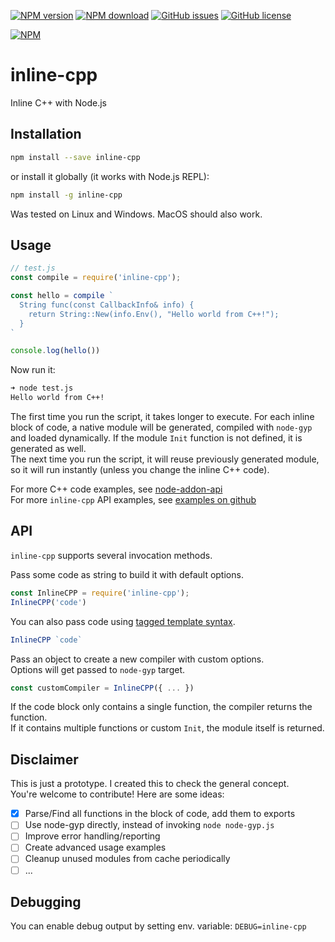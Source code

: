 [![NPM version](https://img.shields.io/npm/v/inline-cpp.svg)](https://www.npmjs.com/package/inline-cpp)
[![NPM download](https://img.shields.io/npm/dm/inline-cpp.svg)](https://www.npmjs.com/package/inline-cpp)
[![GitHub issues](https://img.shields.io/github/issues/vshymanskyy/node-inline-cpp.svg)](https://github.com/vshymanskyy/node-inline-cpp/issues)
[![GitHub license](https://img.shields.io/badge/license-MIT-blue.svg)](https://github.com/vshymanskyy/node-inline-cpp)

[![NPM](https://nodei.co/npm/inline-cpp.png)](https://nodei.co/npm/inline-cpp/)

# inline-cpp
Inline C++ with Node.js

## Installation

```sh
npm install --save inline-cpp
```
or install it globally (it works with Node.js REPL):
```sh
npm install -g inline-cpp
```

Was tested on Linux and Windows. MacOS should also work.

## Usage

```js
// test.js
const compile = require('inline-cpp');

const hello = compile `
  String func(const CallbackInfo& info) {
    return String::New(info.Env(), "Hello world from C++!");
  }
`

console.log(hello())
```
Now run it:
```sh
➜ node test.js
Hello world from C++!
```

The first time you run the script, it takes longer to execute. For each inline block of code, a native module will be generated, compiled with `node-gyp` and loaded dynamically. If the module `Init` function is not defined, it is generated as well.  
The next time you run the script, it will reuse previously generated module, so it will run instantly (unless you change the inline C++ code).  

For more C++ code examples, see [node-addon-api](https://github.com/nodejs/node-addon-api#examples)  
For more `inline-cpp` API examples, see [examples on github](https://github.com/vshymanskyy/node-inline-cpp/tree/master/examples)

## API

`inline-cpp` supports several invocation methods.

Pass some code as string to build it with default options.
```js
const InlineCPP = require('inline-cpp');
InlineCPP('code')
```

You can also pass code using [tagged template syntax](https://developers.google.com/web/updates/2015/01/ES6-Template-Strings#tagged_templates).
```js
InlineCPP `code`
```

Pass an object to create a new compiler with custom options.  
Options will get passed to `node-gyp` target.  
```js
const customCompiler = InlineCPP({ ... })
```

If the code block only contains a single function, the compiler returns the function.  
If it contains multiple functions or custom `Init`, the module itself is returned.

## Disclaimer

This is just a prototype. I created this to check the general concept.  
You're welcome to contribute! Here are some ideas:

- [x] Parse/Find all functions in the block of code, add them to exports
- [ ] Use node-gyp directly, instead of invoking `node node-gyp.js`
- [ ] Improve error handling/reporting
- [ ] Create advanced usage examples
- [ ] Cleanup unused modules from cache periodically
- [ ] ...

## Debugging

You can enable debug output by setting env. variable: `DEBUG=inline-cpp`
